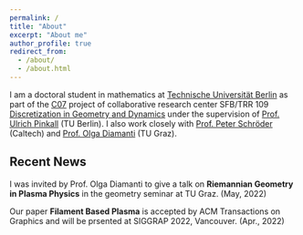 ```yaml
---
permalink: /
title: "About"
excerpt: "About me"
author_profile: true
redirect_from: 
  - /about/
  - /about.html
---
```


I am a doctoral student in mathematics at [Technische Universität Berlin](https://www.math.tu-berlin.de/menue/home/parameter/en/) as part of the [C07](https://www.discretization.de/projects/C07/) project of collaborative research center SFB/TRR 109 [Discretization in Geometry and Dynamics](https://www.discretization.de) under the supervision of [Prof. Ulrich Pinkall](https://page.math.tu-berlin.de/~pinkall/) (TU Berlin). 
I also work closely with [Prof. Peter Schröder](http://users.cms.caltech.edu/~ps/) (Caltech) and [Prof. Olga Diamanti](https://olga-diamanti.net) (TU Graz).

Recent News
------------------------

I was invited by Prof. Olga Diamanti to give a talk on **Riemannian Geometry in Plasma Physics** in the geometry seminar at TU Graz. (May, 2022)

Our paper **Filament Based Plasma** is accepted by ACM Transactions on Graphics and will be prsented at SIGGRAP 2022, Vancouver. (Apr., 2022)
